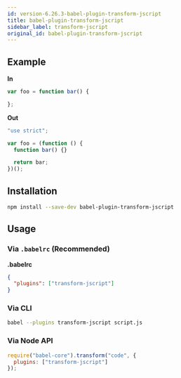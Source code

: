 ```yaml
---
id: version-6.26.3-babel-plugin-transform-jscript
title: babel-plugin-transform-jscript
sidebar_label: transform-jscript
original_id: babel-plugin-transform-jscript
---
```


## Example

**In**

```javascript
var foo = function bar() {

};
```

**Out**

```javascript
"use strict";

var foo = (function () {
  function bar() {}

  return bar;
})();
```

## Installation

```sh
npm install --save-dev babel-plugin-transform-jscript
```

## Usage

### Via `.babelrc` (Recommended)

**.babelrc**

```json
{
  "plugins": ["transform-jscript"]
}
```

### Via CLI

```sh
babel --plugins transform-jscript script.js
```

### Via Node API

```javascript
require("babel-core").transform("code", {
  plugins: ["transform-jscript"]
});
```

